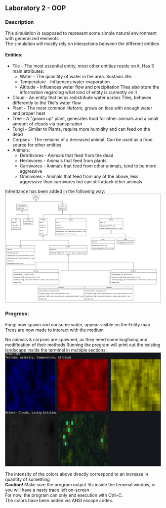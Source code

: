 ## Laboratory 2 - OOP

### Description

This simulation is supposed to represent some simple natural environment with generalized elements  
The simulation will mostly rely on interactions between the different entities

#### Entities:

* Tile - The most essential entity, most other entities reside on it. Has 3 main attributes:  
	- Water - The quanitity of water in the area. Sustains life.
	- Temperature - Influences water evaporation
	- Altitude - Influences water flow and precipitation
Tiles also store the information regarding what kind of entity is currently on it
* Cloud - An entity that helps redistribute water across Tiles, behaves differently to the Tile's water flow  
* Plant - The most common lifeform, grows on tiles with enough water and proper heat
* Tree - A "grown up" plant, generates food for other animals and a small amount of clouds via transpiration
* Fungi - Similar to Plants, require more humidity and can feed on the dead
* Corpses - The remains of a deceased animal. Can be used as a food source for other entities
* Animals:
	- Detritivores - Animals that feed from the dead
	- Herbivores - Animals that feed from plants
	- Carnivores - Animals that feed from other animals, tend to be more aggressive
	- Omnivores - Animals that feed from any of the above, less aggressive than carnivores but can still attack other animals
	
Inheritance has been added in the following way:  
![Class Diagram](/images/UML_Diagram.png)  

### Progress:

Fungi now spawn and consume water, appear visible on the Entity map  
Trees are now made to interact with the medium

No animals & corpses are spawned, as they need some bugfixing and modification of their methods
Running the program will print out the existing landscape inside the terminal in multiple sections:  
![Program execution screenie](/images/Terminal.png)  

The intensity of the colors above directly correspond to an increase in quantity of something  
**Caution!** Make sure the program output fits inside the terminal window, or you will have a nasty trace left on-screen  
For now, the program can only end execution with Ctrl+C.  
The colors have been added via ANSI escape codes.
